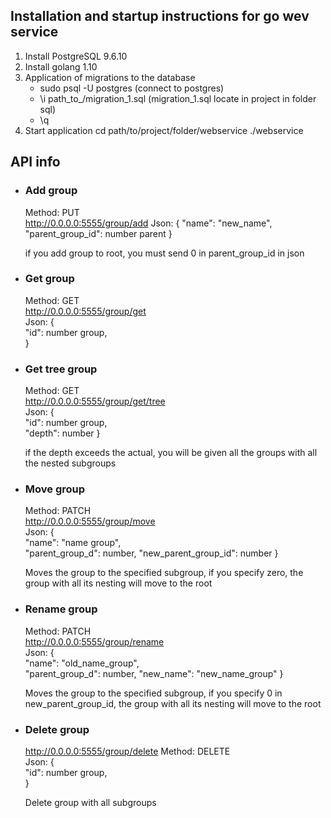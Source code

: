 ## Installation and startup instructions for go wev service
1. Install PostgreSQL 9.6.10
2. Install golang 1.10
3. Application of migrations to the database
   * sudo psql -U postgres  (connect to postgres)
   * \i path_to_/migration_1.sql    (migration_1.sql locate in project in folder sql)
   * \q
4. Start application
   cd path/to/project/folder/webservice
   ./webservice
   
## API info

* ### Add group  

    Method: PUT   
    http://0.0.0.0:5555/group/add
    Json: {
        "name": "new_name",
        "parent_group_id": number parent
        }
    
    if you add group to root, you must send 0 in parent_group_id in json

* ### Get group 
        
    Method: GET                                             
    http://0.0.0.0:5555/group/get                                           
    Json: {                                                             
        "id": number group,                                             
        }                                    

* ### Get tree group
     
    Method: GET                                                         
    http://0.0.0.0:5555/group/get/tree                                          
    Json: {                                                             
        "id": number group,                                             
        "depth": number
        }                                    
    
    if the depth exceeds the actual, you will be given all the 
    groups with all the nested subgroups                                                               
    
* ### Move group

    Method: PATCH                                                         
    http://0.0.0.0:5555/group/move                                         
    Json: {                                                             
        "name": "name group",                                             
        "parent_group_d": number,
        "new_parent_group_id": number
        }                                    
    
    Moves the group to the specified subgroup, if you specify zero, 
    the group with all its nesting will move to the root                                                               
    
* ### Rename group
    
    Method: PATCH                                                         
    http://0.0.0.0:5555/group/rename                                         
    Json: {                                                             
        "name": "old_name_group",                                             
        "parent_group_d": number,
        "new_name": "new_name_group"
        }                                    
    
    Moves the group to the specified subgroup, if you specify 0 in 
    new_parent_group_id, the group with all its nesting will move to the root  

* ### Delete group
                                                            
    http://0.0.0.0:5555/group/delete 
    Method: DELETE                                       
    Json: {                                                             
        "id": number group,                                             
        }                                    
    
    Delete group with all subgroups 

